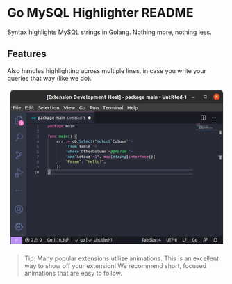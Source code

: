 # Go MySQL Highlighter README

Syntax highlights MySQL strings in Golang. Nothing more, nothing less.

## Features

Also handles highlighting across multiple lines, in case you write your queries that way (like we do).

![example](images/example)

> Tip: Many popular extensions utilize animations. This is an excellent way to show off your extension! We recommend short, focused animations that are easy to follow.
